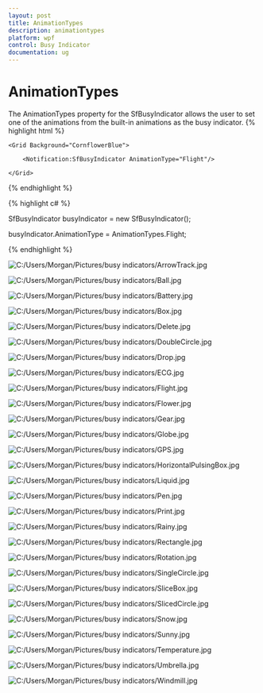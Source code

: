 ```yaml
---
layout: post
title: AnimationTypes
description: animationtypes
platform: wpf
control: Busy Indicator
documentation: ug
---
```


# AnimationTypes

The AnimationTypes property for the SfBusyIndicator allows the user to set one of the animations from the built-in animations as the busy indicator.
{% highlight html %}




    <Grid Background="CornflowerBlue">

        <Notification:SfBusyIndicator AnimationType="Flight"/>

    </Grid>
{% endhighlight  %}

{% highlight c# %}


SfBusyIndicator busyIndicator = new SfBusyIndicator();

busyIndicator.AnimationType = AnimationTypes.Flight;


{% endhighlight  %}


![C:/Users/Morgan/Pictures/busy indicators/ArrowTrack.jpg](AnimationTypes_images/AnimationTypes_img1.jpeg)





![C:/Users/Morgan/Pictures/busy indicators/Ball.jpg](AnimationTypes_images/AnimationTypes_img2.jpeg)





![C:/Users/Morgan/Pictures/busy indicators/Battery.jpg](AnimationTypes_images/AnimationTypes_img3.jpeg)





![C:/Users/Morgan/Pictures/busy indicators/Box.jpg](AnimationTypes_images/AnimationTypes_img4.jpeg)





![C:/Users/Morgan/Pictures/busy indicators/Delete.jpg](AnimationTypes_images/AnimationTypes_img5.jpeg)




![C:/Users/Morgan/Pictures/busy indicators/DoubleCircle.jpg](AnimationTypes_images/AnimationTypes_img6.jpeg)





![C:/Users/Morgan/Pictures/busy indicators/Drop.jpg](AnimationTypes_images/AnimationTypes_img7.jpeg)





![C:/Users/Morgan/Pictures/busy indicators/ECG.jpg](AnimationTypes_images/AnimationTypes_img8.jpeg)





![C:/Users/Morgan/Pictures/busy indicators/Flight.jpg](AnimationTypes_images/AnimationTypes_img9.jpeg)





![C:/Users/Morgan/Pictures/busy indicators/Flower.jpg](AnimationTypes_images/AnimationTypes_img10.jpeg)





![C:/Users/Morgan/Pictures/busy indicators/Gear.jpg](AnimationTypes_images/AnimationTypes_img11.jpeg)





![C:/Users/Morgan/Pictures/busy indicators/Globe.jpg](AnimationTypes_images/AnimationTypes_img12.jpeg)





![C:/Users/Morgan/Pictures/busy indicators/GPS.jpg](AnimationTypes_images/AnimationTypes_img13.jpeg)





![C:/Users/Morgan/Pictures/busy indicators/HorizontalPulsingBox.jpg](AnimationTypes_images/AnimationTypes_img14.jpeg)




![C:/Users/Morgan/Pictures/busy indicators/Liquid.jpg](AnimationTypes_images/AnimationTypes_img15.jpeg)





![C:/Users/Morgan/Pictures/busy indicators/Pen.jpg](AnimationTypes_images/AnimationTypes_img16.jpeg)





![C:/Users/Morgan/Pictures/busy indicators/Print.jpg](AnimationTypes_images/AnimationTypes_img17.jpeg)





![C:/Users/Morgan/Pictures/busy indicators/Rainy.jpg](AnimationTypes_images/AnimationTypes_img18.jpeg)





![C:/Users/Morgan/Pictures/busy indicators/Rectangle.jpg](AnimationTypes_images/AnimationTypes_img19.jpeg)





![C:/Users/Morgan/Pictures/busy indicators/Rotation.jpg](AnimationTypes_images/AnimationTypes_img20.jpeg)





![C:/Users/Morgan/Pictures/busy indicators/SingleCircle.jpg](AnimationTypes_images/AnimationTypes_img21.jpeg)





![C:/Users/Morgan/Pictures/busy indicators/SliceBox.jpg](AnimationTypes_images/AnimationTypes_img22.jpeg)





![C:/Users/Morgan/Pictures/busy indicators/SlicedCircle.jpg](AnimationTypes_images/AnimationTypes_img23.jpeg)





![C:/Users/Morgan/Pictures/busy indicators/Snow.jpg](AnimationTypes_images/AnimationTypes_img24.jpeg)





![C:/Users/Morgan/Pictures/busy indicators/Sunny.jpg](AnimationTypes_images/AnimationTypes_img25.jpeg)





![C:/Users/Morgan/Pictures/busy indicators/Temperature.jpg](AnimationTypes_images/AnimationTypes_img26.jpeg)





![C:/Users/Morgan/Pictures/busy indicators/Umbrella.jpg](AnimationTypes_images/AnimationTypes_img27.jpeg)




![C:/Users/Morgan/Pictures/busy indicators/Windmill.jpg](AnimationTypes_images/AnimationTypes_img28.jpeg)







